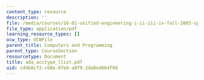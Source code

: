 ```yaml
---
content_type: resource
description: ''
file: /media/courses/16-01-unified-engineering-i-ii-iii-iv-fall-2005-spring-2006/cd4b8cf2c68e97eba8f92da8ed664f8d_ada_acctype_llist.pdf
file_type: application/pdf
learning_resource_types: []
ocw_type: OCWFile
parent_title: Computers and Programming
parent_type: CourseSection
resourcetype: Document
title: ada_acctype_llist.pdf
uid: cd4b8cf2-c68e-97eb-a8f9-2da8ed664f8d
---
```


